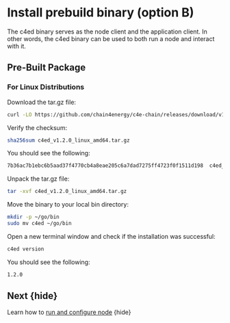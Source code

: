 <!--
order: 5
-->

# Install prebuild binary (option B)

The c4ed binary serves as the node client and the application client. In other words, the c4ed binary can be used to both run a node and interact with it.
## Pre-Built Package


### For Linux Distributions

Download the tar.gz file:

```bash
curl -LO https://github.com/chain4energy/c4e-chain/releases/download/v1.2.0/c4ed_v1.2.0_linux_amd64.tar.gz
```

Verify the checksum:

```bash
sha256sum c4ed_v1.2.0_linux_amd64.tar.gz
```

You should see the following:

```bash
7b36ac7b1ebc6b5aad37f4770cb4a8eae205c6a7dad7275ff4723f0f1511d198  c4ed_v1.2.0_linux_amd64.tar.gz
```

Unpack the tar.gz file:

```bash
tar -xvf c4ed_v1.2.0_linux_amd64.tar.gz
```

Move the binary to your local bin directory:

```bash
mkdir -p ~/go/bin
sudo mv c4ed ~/go/bin
```

Open a new terminal window and check if the installation was successful:

```bash
c4ed version
```

You should see the following:

```bash
1.2.0
```

## Next {hide}

Learn how to [run and configure node](.run_node.md) {hide}